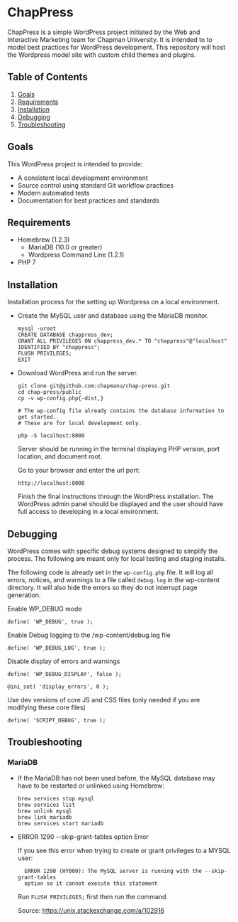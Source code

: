 # ChapPress
ChapPress is a simple WordPress project initiated by the Web and Interactive Marketing team for Chapman University. It is intended to to model best practices for WordPress development. This repository will host the Wordpress model site with custom child themes and plugins.

## Table of Contents
1. [Goals](#goals)
2. [Requirements](#requirements)
3. [Installation](#installation)
4. [Debugging](#debugging)
5. [Troubleshooting](#troubleshooting)

## Goals
This WordPress project is intended to provide:
- A consistent local development environment
- Source control using standard Git workflow practices
- Modern automated tests
- Documentation for best practices and standards

## Requirements
- Homebrew (1.2.3)
  - MariaDB (10.0 or greater)
  - Wordpress Command Line (1.2.1)
- PHP 7

## Installation

  Installation process for the setting up Wordpress on a local environment.

- Create the MySQL user and database using the MariaDB monitor.

  ```
  mysql -uroot
  CREATE DATABASE chappress_dev;
  GRANT ALL PRIVILEGES ON chappress_dev.* TO "chappress"@"localhost" IDENTIFIED BY "chappress";
  FLUSH PRIVILEGES;
  EXIT
  ```

- Download WordPress and run the server.

  ```
  git clone git@github.com:chapmanu/chap-press.git
  cd chap-press/public
  cp -v wp-config.php{-dist,}

  # The wp-config file already contains the database information to get started.
  # These are for local development only.

  php -S localhost:8000
  ```

  Server should be running in the terminal displaying PHP version, port location, and document root.

  Go to your browser and enter the url port:
  ```
  http://localhost:8000
  ```

  Finish the final instructions through the WordPress installation. The WordPress admin panel should be displayed and the user should have full access to developing in a local environment.

## Debugging

  WordPress comes with specific debug systems designed to simplify the process.
  The following are meant only for local testing and staging installs.


  The following code is already set in the ```wp-config.php``` file.
  It will log all errors, notices, and warnings to a file called ```debug.log``` in the wp-content directory.
  It will also hide the errors so they do not interrupt page generation.

  Enable WP_DEBUG mode
  ```
  define( 'WP_DEBUG', true );
  ```

  Enable Debug logging to the /wp-content/debug.log file
  ```
  define( 'WP_DEBUG_LOG', true );
  ```

  Disable display of errors and warnings
  ```
  define( 'WP_DEBUG_DISPLAY', false );
  ```
  ```
  @ini_set( 'display_errors', 0 );
  ```

  Use dev versions of core JS and CSS files (only needed if you are modifying these core files)
  ```
  define( 'SCRIPT_DEBUG', true );
  ```

## Troubleshooting

### MariaDB
-  If the MariaDB has not been used before, the MySQL database may have to be restarted or unlinked using Homebrew:

    ```
    brew services stop mysql
    brew services list
    brew unlink mysql
    brew link mariadb
    brew services start mariadb
    ```

- ERROR 1290 --skip-grant-tables option Error

    If you see this error when trying to create or grant privileges to a MYSQL user:

        ERROR 1290 (HY000): The MySQL server is running with the --skip-grant-tables
        option so it cannot execute this statement

    Run `FLUSH PRIVILEGES;` first then run the command.

    Source: https://unix.stackexchange.com/a/102916
